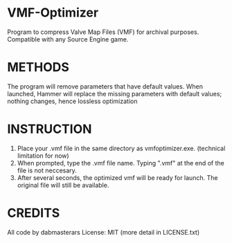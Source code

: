 # VMF-Optimizer
Program to compress Valve Map Files (VMF) for archival purposes. Compatible with any Source Engine game.
# METHODS
The program will remove parameters that have default values. When launched, Hammer will replace the missing parameters with default values; nothing changes, hence lossless optimization

# INSTRUCTION
1. Place your .vmf file in the same directory as vmfoptimizer.exe. (technical limitation for now)
2. When prompted, type the .vmf file name. Typing ".vmf" at the end of the file is not neccesary.
3. After several seconds, the optimized vmf will be ready for launch. The original file will still be available.

# CREDITS
All code by dabmasterars
License: MIT (more detail in LICENSE.txt)
